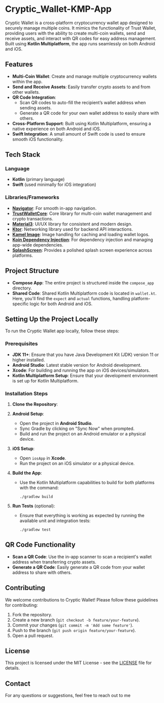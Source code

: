 # Cryptic_Wallet-KMP-App

Cryptic Wallet is a cross-platform cryptocurrency wallet app designed to securely manage multiple coins. It mimics the functionality of Trust Wallet, providing users with the ability to create multi-coin wallets, send and receive assets, and interact with QR codes for easy address management. Built using **Kotlin Multiplatform**, the app runs seamlessly on both Android and iOS.

## Features

- **Multi-Coin Wallet**: Create and manage multiple cryptocurrency wallets within the app.
- **Send and Receive Assets**: Easily transfer crypto assets to and from other wallets.
- **QR Code Integration**: 
  - Scan QR codes to auto-fill the recipient’s wallet address when sending assets.
  - Generate a QR code for your own wallet address to easily share with others.
- **Cross-Platform Support**: Built using Kotlin Multiplatform, ensuring a native experience on both Android and iOS.
- **Swift Integration**: A small amount of Swift code is used to ensure smooth iOS functionality.

## Tech Stack

### Language
- **Kotlin** (primary language)
- **Swift** (used minimally for iOS integration)

### Libraries/Frameworks
- **[Navigator](https://github.com/some-navigator-link)**: For smooth in-app navigation.
- **[TrustWalletCore](https://github.com/trustwallet/wallet-core)**: Core library for multi-coin wallet management and crypto transactions.
- **[Material3](https://material.io/design)**: UI/UX library for consistent and modern design.
- **[Ktor](https://ktor.io/)**: Networking library used for backend API interactions.
- **[Kamel Image](https://github.com/kamel-image/kamel)**: Image handling for caching and loading wallet logos.
- **[Koin Dependency Injection](https://insert-koin.io/)**: For dependency injection and managing app-wide dependencies.
- **[SplashScreen](https://developer.android.com/guide/topics/ui/splash-screen)**: Provides a polished splash screen experience across platforms.

## Project Structure

- **Compose App**: The entire project is structured inside the `compose_app` directory.
- **Shared Code**: Shared Kotlin Multiplatform code is located in `wallet.kt`. Here, you'll find the `expect` and `actual` functions, handling platform-specific logic for both Android and iOS.
  
## Setting Up the Project Locally

To run the Cryptic Wallet app locally, follow these steps:

### Prerequisites
- **JDK 11+**: Ensure that you have Java Development Kit (JDK) version 11 or higher installed.
- **Android Studio**: Latest stable version for Android development.
- **Xcode**: For building and running the app on iOS devices/simulators.
- **Kotlin Multiplatform Setup**: Ensure that your development environment is set up for Kotlin Multiplatform.

### Installation Steps

1. **Clone the Repository**:
  

2. **Android Setup**:
   - Open the project in **Android Studio**.
   - Sync Gradle by clicking on "Sync Now" when prompted.
   - Build and run the project on an Android emulator or a physical device.

3. **iOS Setup**:
   - Open `iosApp` in **Xcode**.
   - Run the project on an iOS simulator or a physical device.

4. **Build the App**:
   - Use the Kotlin Multiplatform capabilities to build for both platforms with the command:
     ```
     ./gradlew build
     ```

5. **Run Tests** (optional):
   - Ensure that everything is working as expected by running the available unit and integration tests:
     ```
     ./gradlew test
     ```

## QR Code Functionality

- **Scan a QR Code**: Use the in-app scanner to scan a recipient's wallet address when transferring crypto assets.
- **Generate a QR Code**: Easily generate a QR code from your wallet address to share with others.

## Contributing

We welcome contributions to Cryptic Wallet! Please follow these guidelines for contributing:

1. Fork the repository.
2. Create a new branch (`git checkout -b feature/your-feature`).
3. Commit your changes (`git commit -m 'Add some feature'`).
4. Push to the branch (`git push origin feature/your-feature`).
5. Open a pull request.

## License

This project is licensed under the MIT License - see the [LICENSE](LICENSE) file for details.

## Contact

For any questions or suggestions, feel free to reach out to me
